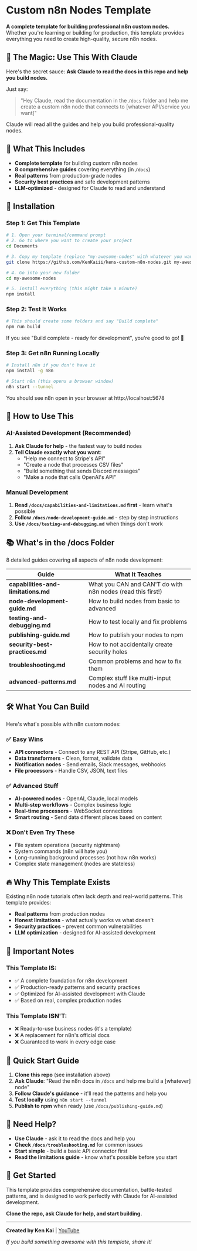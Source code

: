 # Custom n8n Nodes Template

**A complete template for building professional n8n custom nodes.** Whether you're learning or building for production, this template provides everything you need to create high-quality, secure n8n nodes.

## 🤖 The Magic: Use This With Claude

Here's the secret sauce: **Ask Claude to read the docs in this repo and help you build nodes.** 

Just say:
> "Hey Claude, read the documentation in the `/docs` folder and help me create a custom n8n node that connects to [whatever API/service you want]"

Claude will read all the guides and help you build professional-quality nodes.

## 🎯 What This Includes

- **Complete template** for building custom n8n nodes
- **8 comprehensive guides** covering everything (in `/docs`)
- **Real patterns** from production-grade nodes
- **Security best practices** and safe development patterns
- **LLM-optimized** - designed for Claude to read and understand

## 🚀 Installation

### Step 1: Get This Template
```bash
# 1. Open your terminal/command prompt
# 2. Go to where you want to create your project
cd Documents

# 3. Copy my template (replace "my-awesome-nodes" with whatever you want)
git clone https://github.com/KenKaiii/kens-custom-n8n-nodes.git my-awesome-nodes

# 4. Go into your new folder  
cd my-awesome-nodes

# 5. Install everything (this might take a minute)
npm install
```

### Step 2: Test It Works
```bash
# This should create some folders and say "Build complete"
npm run build
```

If you see "Build complete - ready for development", you're good to go! 🎉

### Step 3: Get n8n Running Locally
```bash
# Install n8n if you don't have it
npm install -g n8n

# Start n8n (this opens a browser window)
n8n start --tunnel
```

You should see n8n open in your browser at http://localhost:5678

## 🧠 How to Use This

### AI-Assisted Development (Recommended)
1. **Ask Claude for help** - the fastest way to build nodes
2. **Tell Claude exactly what you want**: 
   - "Help me connect to Stripe's API"  
   - "Create a node that processes CSV files"
   - "Build something that sends Discord messages"
   - "Make a node that calls OpenAI's API"

### Manual Development
1. **Read `/docs/capabilities-and-limitations.md` first** - learn what's possible
2. **Follow `/docs/node-development-guide.md`** - step by step instructions
3. **Use `/docs/testing-and-debugging.md`** when things don't work

## 📚 What's in the /docs Folder

8 detailed guides covering all aspects of n8n node development:

| Guide | What It Teaches |
|-------|-----------------|
| **capabilities-and-limitations.md** | What you CAN and CAN'T do with n8n nodes (read this first!) |
| **node-development-guide.md** | How to build nodes from basic to advanced |
| **testing-and-debugging.md** | How to test locally and fix problems |
| **publishing-guide.md** | How to publish your nodes to npm |
| **security-best-practices.md** | How to not accidentally create security holes |
| **troubleshooting.md** | Common problems and how to fix them |
| **advanced-patterns.md** | Complex stuff like multi-input nodes and AI routing |

## 🛠️ What You Can Build

Here's what's possible with n8n custom nodes:

### ✅ **Easy Wins**
- **API connectors** - Connect to any REST API (Stripe, GitHub, etc.)
- **Data transformers** - Clean, format, validate data
- **Notification nodes** - Send emails, Slack messages, webhooks
- **File processors** - Handle CSV, JSON, text files

### ✅ **Advanced Stuff** 
- **AI-powered nodes** - OpenAI, Claude, local models
- **Multi-step workflows** - Complex business logic
- **Real-time processors** - WebSocket connections
- **Smart routing** - Send data different places based on content

### ❌ **Don't Even Try These**
- File system operations (security nightmare)
- System commands (n8n will hate you)
- Long-running background processes (not how n8n works)
- Complex state management (nodes are stateless)

## 🔥 Why This Template Exists

Existing n8n node tutorials often lack depth and real-world patterns. This template provides:
- **Real patterns** from production nodes
- **Honest limitations** - what actually works vs what doesn't
- **Security practices** - prevent common vulnerabilities
- **LLM optimization** - designed for AI-assisted development

## 🚨 Important Notes

### This Template IS:
- ✅ A complete foundation for n8n development
- ✅ Production-ready patterns and security practices
- ✅ Optimized for AI-assisted development with Claude
- ✅ Based on real, complex production nodes

### This Template ISN'T:
- ❌ Ready-to-use business nodes (it's a template)
- ❌ A replacement for n8n's official docs
- ❌ Guaranteed to work in every edge case

## 🎯 Quick Start Guide

1. **Clone this repo** (see installation above)
2. **Ask Claude**: "Read the n8n docs in `/docs` and help me build a [whatever] node"
3. **Follow Claude's guidance** - it'll read the patterns and help you
4. **Test locally** using `n8n start --tunnel`
5. **Publish to npm** when ready (use `/docs/publishing-guide.md`)

## 💬 Need Help?

- **Use Claude** - ask it to read the docs and help you
- **Check `/docs/troubleshooting.md`** for common issues
- **Start simple** - build a basic API connector first
- **Read the limitations guide** - know what's possible before you start

## 🎉 Get Started

This template provides comprehensive documentation, battle-tested patterns, and is designed to work perfectly with Claude for AI-assisted development.

**Clone the repo, ask Claude for help, and start building.**

---

**Created by Ken Kai** | [YouTube](https://youtube.com/@kenkaidoesai)

*If you build something awesome with this template, share it!*